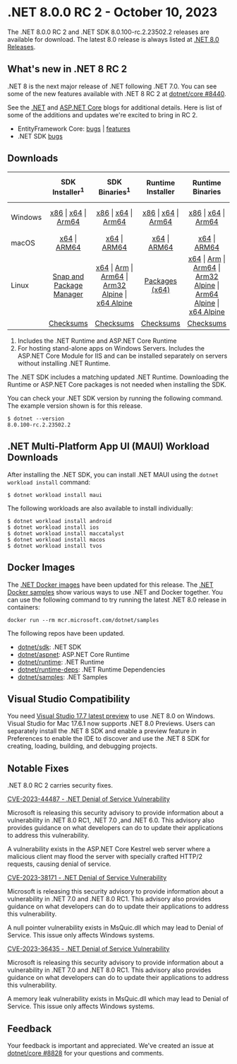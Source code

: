 # .NET 8.0.0 RC 2 - October 10, 2023

The .NET 8.0.0 RC 2 and .NET SDK 8.0.100-rc.2.23502.2 releases are available for download. The latest 8.0 release is always listed at [.NET 8.0 Releases](../README.md).


## What's new in .NET 8 RC 2

.NET 8 is the next major release of .NET following .NET 7.0. You can see some of the new features available with .NET 8 RC 2 at [dotnet/core #8440](https://github.com/dotnet/core/issues/8440).

See the [.NET][dotnet-blog] and [ASP.NET Core][aspnet-blog] blogs for additional details.
Here is list of some of the additions and updates we're excited to bring in RC 2.

* EntityFramework Core: [bugs][ef_bugs] | [features][ef_features]
* .NET SDK [bugs][sdk_bugs]


## Downloads

|           | SDK Installer<sup>1</sup>                        | SDK Binaries<sup>1</sup>                 | Runtime Installer                                        | Runtime Binaries                                 | ASP.NET Core Runtime           |Windows Desktop Runtime          |
| --------- | :------------------------------------------:     | :----------------------:                 | :---------------------------:                            | :-------------------------:                      | :-----------------:            | :-----------------:            |
| Windows   | [x86][dotnet-sdk-win-x86.exe] \| [x64][dotnet-sdk-win-x64.exe] \| [Arm64][dotnet-sdk-win-arm64.exe] | [x86][dotnet-sdk-win-x86.zip] \| [x64][dotnet-sdk-win-x64.zip] \|  [Arm64][dotnet-sdk-win-arm64.zip] | [x86][dotnet-runtime-win-x86.exe] \| [x64][dotnet-runtime-win-x64.exe] \| [Arm64][dotnet-runtime-win-arm64.exe] | [x86][dotnet-runtime-win-x86.zip] \| [x64][dotnet-runtime-win-x64.zip] \| [Arm64][dotnet-runtime-win-arm64.zip] | [x86][aspnetcore-runtime-win-x86.exe] \| [x64][aspnetcore-runtime-win-x64.exe] \|<br/> [Hosting Bundle][dotnet-hosting-win.exe]<sup>2</sup> | [x86][windowsdesktop-runtime-win-x86.exe] \| [x64][windowsdesktop-runtime-win-x64.exe] \| [Arm64][windowsdesktop-runtime-win-arm64.exe] |
| macOS     | [x64][dotnet-sdk-osx-x64.pkg] \| [ARM64][dotnet-sdk-osx-arm64.pkg] | [x64][dotnet-sdk-osx-x64.tar.gz] \| [ARM64][dotnet-sdk-osx-arm64.tar.gz]  | [x64][dotnet-runtime-osx-x64.pkg] \| [ARM64][dotnet-runtime-osx-arm64.pkg] | [x64][dotnet-runtime-osx-x64.tar.gz] \| [ARM64][dotnet-runtime-osx-arm64.tar.gz]| [x64][aspnetcore-runtime-osx-x64.tar.gz] \| [ARM64][aspnetcore-runtime-osx-arm64.tar.gz] | - |<sup>1</sup>
| Linux     |  [Snap and Package Manager](../install-linux.md)  | [x64][dotnet-sdk-linux-x64.tar.gz] \| [Arm][dotnet-sdk-linux-arm.tar.gz]  \| [Arm64][dotnet-sdk-linux-arm64.tar.gz] \| [Arm32 Alpine][dotnet-sdk-linux-musl-arm.tar.gz]  \| [x64 Alpine][dotnet-sdk-linux-musl-x64.tar.gz] | [Packages (x64)][linux-packages] | [x64][dotnet-runtime-linux-x64.tar.gz] \| [Arm][dotnet-runtime-linux-arm.tar.gz] \| [Arm64][dotnet-runtime-linux-arm64.tar.gz] \| [Arm32 Alpine][dotnet-runtime-linux-musl-arm.tar.gz] \| [Arm64 Alpine][dotnet-runtime-linux-musl-arm64.tar.gz] \| [x64 Alpine][dotnet-runtime-linux-musl-x64.tar.gz]  | [x64][aspnetcore-runtime-linux-x64.tar.gz]<sup>1</sup>  \| [Arm][aspnetcore-runtime-linux-arm.tar.gz]<sup>1</sup> \| [Arm64][aspnetcore-runtime-linux-arm64.tar.gz]<sup>1</sup> \| [x64 Alpine][aspnetcore-runtime-linux-musl-x64.tar.gz] | - | <sup>1</sup> |
|  | [Checksums][checksums-sdk]                             | [Checksums][checksums-sdk]                                      | [Checksums][checksums-runtime]                             | [Checksums][checksums-runtime]  | [Checksums][checksums-runtime]  | [Checksums][checksums-runtime]


1. Includes the .NET Runtime and ASP.NET Core Runtime
2. For hosting stand-alone apps on Windows Servers. Includes the ASP.NET Core Module for IIS and can be installed separately on servers without installing .NET Runtime.


The .NET SDK includes a matching updated .NET Runtime. Downloading the Runtime or ASP.NET Core packages is not needed when installing the SDK.

You can check your .NET SDK version by running the following command. The example version shown is for this release.

```console
$ dotnet --version
8.0.100-rc.2.23502.2
```

## .NET Multi-Platform App UI (MAUI) Workload Downloads

 After installing the .NET SDK, you can install .NET MAUI using the `dotnet workload install` command:

 ```console
 $ dotnet workload install maui
 ```

 The following workloads are also available to install individually:

 ```console
 $ dotnet workload install android
 $ dotnet workload install ios
 $ dotnet workload install maccatalyst
 $ dotnet workload install macos
 $ dotnet workload install tvos
 ```

## Docker Images

The [.NET Docker images](https://hub.docker.com/_/microsoft-dotnet) have been updated for this release. The [.NET Docker samples](https://github.com/dotnet/dotnet-docker/blob/main/samples/README.md) show various ways to use .NET and Docker together. You can use the following command to try running the latest .NET 8.0 release in containers:

```console
docker run --rm mcr.microsoft.com/dotnet/samples
```

The following repos have been updated.

* [dotnet/sdk](https://hub.docker.com/_/microsoft-dotnet-sdk/): .NET SDK
* [dotnet/aspnet](https://hub.docker.com/_/microsoft-dotnet-aspnet/): ASP.NET Core Runtime
* [dotnet/runtime](https://hub.docker.com/_/microsoft-dotnet-runtime/): .NET Runtime
* [dotnet/runtime-deps](https://hub.docker.com/_/microsoft-dotnet-runtime-deps/): .NET Runtime Dependencies
* [dotnet/samples](https://hub.docker.com/_/microsoft-dotnet-samples/): .NET Samples

## Visual Studio Compatibility

You need [Visual Studio 17.7 latest preview](https://visualstudio.microsoft.com) to use .NET 8.0 on Windows. Visual Studio for Mac 17.6.1 now supports .NET 8.0 Previews. Users can separately install the .NET 8 SDK and enable a preview feature in Preferences to enable the IDE to discover and use the .NET 8 SDK for creating, loading, building, and debugging projects.

## Notable Fixes
.NET 8.0 RC 2 carries security fixes.

[CVE-2023-44487 - .NET Denial of Service Vulnerability](https://msrc.microsoft.com/update-guide/vulnerability/CVE-2023-44487)

Microsoft is releasing this security advisory to provide information about a vulnerability in .NET 8.0 RC1, .NET 7.0 ,and .NET 6.0. This advisory also provides guidance on what developers can do to update their applications to address this vulnerability.

A vulnerability exists in the ASP.NET  Core Kestrel web server where a malicious client may flood the server with specially crafted HTTP/2 requests, causing denial of service.

[CVE-2023-38171 - .NET Denial of Service Vulnerability](https://msrc.microsoft.com/update-guide/vulnerability/CVE-2023-38171)

Microsoft is releasing this security advisory to provide information about a vulnerability in .NET 7.0 and .NET 8.0 RC1. This advisory also provides guidance on what developers can do to update their applications to address this vulnerability.

A null pointer vulnerability exists in MsQuic.dll which may lead to Denial of Service. This issue only affects Windows systems.

[CVE-2023-36435 - .NET Denial of Service Vulnerability](https://msrc.microsoft.com/update-guide/vulnerability/CVE-2023-36435)

Microsoft is releasing this security advisory to provide information about a vulnerability in .NET 7.0 and .NET 8.0 RC1. This advisory also provides guidance on what developers can do to update their applications to address this vulnerability.

A memory leak vulnerability exists in MsQuic.dll which may lead to Denial of Service. This issue only affects Windows systems.

## Feedback

Your feedback is important and appreciated. We've created an issue at [dotnet/core #8828](https://github.com/dotnet/core/issues/8828) for your questions and comments.

[blob-runtime]: https://dotnetcli.blob.core.windows.net/dotnet/Runtime/
[blob-sdk]: https://dotnetcli.blob.core.windows.net/dotnet/Sdk/
[release-notes]: https://github.com/dotnet/core/blob/main/release-notes/8.0/preview/8.0.0-rc.2.md

[checksums-runtime]: https://dotnetcli.blob.core.windows.net/dotnet/checksums/8.0.0-rc.2-sha.txt
[checksums-sdk]: https://dotnetcli.blob.core.windows.net/dotnet/checksums/8.0.0-rc.2-sha.txt

[linux-install]: https://learn.microsoft.com/dotnet/core/install/linux
[linux-setup]: https://github.com/dotnet/core/blob/main/Documentation/linux-setup.md

[dotnet-blog]:  https://devblogs.microsoft.com/dotnet/announcing-dotnet-8-rc2
[aspnet-blog]: https://devblogs.microsoft.com/dotnet/asp-net-core-updates-in-dotnet-8-rc-2/
[ef-blog]: https://devblogs.microsoft.com/dotnet/announcing-ef8-rc-2/
[ef_bugs]: https://github.com/dotnet/efcore/issues?q=is%3Aissue+milestone%3A8.0.0-rc2+is%3Aclosed+label%3Atype-bug
[ef_features]: https://github.com/dotnet/efcore/issues?q=is%3Aissue+milestone%3A8.0.0-rc2+is%3Aclosed+label%3Atype-enhancement

[aspnet_bugs]: https://github.com/aspnet/AspNetCore/issues?q=is%3Aissue+milestone%3A8.0.0-rc2+label%3ADone+label%3Abug
[aspnet_features]: https://github.com/aspnet/AspNetCore/issues?q=is%3Aissue+milestone%3A8.0.0-rc2+label%3ADone+label%3Aenhancement
[runtime_bugs]: https://github.com/dotnet/runtime/issues?utf8=%E2%9C%93&q=is%3Aissue+milestone%3A8.0+label%3Abug+
[runtime_features]: https://github.com/dotnet/runtime/issues?q=is%3Aissue+milestone%3A8.0+label%3Aenhancement

[sdk_bugs]: https://github.com/dotnet/sdk/issues?q=is%3Aissue+is%3Aclosed+milestone%3A8.0.1xx
[linux-packages]: ../install-linux.md

[//]: # ( Runtime 8.0.0-rc.2.23479.6)
[dotnet-runtime-linux-arm.tar.gz]: https://download.visualstudio.microsoft.com/download/pr/746338e0-bbc9-462a-ad39-cea55feabd1e/d3ca65fff11bfe2ec5c22be106e6c61e/dotnet-runtime-8.0.0-rc.2.23479.6-linux-arm.tar.gz
[dotnet-runtime-linux-arm64.tar.gz]: https://download.visualstudio.microsoft.com/download/pr/d16acf4b-d37e-4e3e-8f8c-73c7eff96bf0/ceb8eee1c24d194d8614f3b0a885e9ce/dotnet-runtime-8.0.0-rc.2.23479.6-linux-arm64.tar.gz
[dotnet-runtime-linux-musl-arm.tar.gz]: https://download.visualstudio.microsoft.com/download/pr/864823ab-59a5-483f-80a0-34eb9d26e098/61bbd01a246800cfdde48249d8faa347/dotnet-runtime-8.0.0-rc.2.23479.6-linux-musl-arm.tar.gz
[dotnet-runtime-linux-musl-arm64.tar.gz]: https://download.visualstudio.microsoft.com/download/pr/154f1f09-8bcb-4de9-93db-587d1454a978/16db2b4d211ca1629a96ef7298570c60/dotnet-runtime-8.0.0-rc.2.23479.6-linux-musl-arm64.tar.gz
[dotnet-runtime-linux-musl-x64.tar.gz]: https://download.visualstudio.microsoft.com/download/pr/f0b63512-6aec-4d1e-9aa3-eabf541d947d/8470136d9a6a1737b0574d9dca57f278/dotnet-runtime-8.0.0-rc.2.23479.6-linux-musl-x64.tar.gz
[dotnet-runtime-linux-x64.tar.gz]: https://download.visualstudio.microsoft.com/download/pr/4fb768da-b0ff-495f-8673-869c2f7e59bf/527c1e1d55a9fbcdd86018bc62b07a03/dotnet-runtime-8.0.0-rc.2.23479.6-linux-x64.tar.gz
[dotnet-runtime-osx-arm64.pkg]: https://download.visualstudio.microsoft.com/download/pr/049d48f9-e924-424e-8555-87221458e1f9/ac1890c81c8e6c52a96329afce30c8e0/dotnet-runtime-8.0.0-rc.2.23479.6-osx-arm64.pkg
[dotnet-runtime-osx-arm64.tar.gz]: https://download.visualstudio.microsoft.com/download/pr/148f6949-ee92-475f-b45c-814139f2bccb/1e031945c3524f31abac2c8442794875/dotnet-runtime-8.0.0-rc.2.23479.6-osx-arm64.tar.gz
[dotnet-runtime-osx-x64.pkg]: https://download.visualstudio.microsoft.com/download/pr/a1dd621a-97c9-4e6d-ad4f-3d257b9eb4c9/0b629b86765f30c694d727fec87225f7/dotnet-runtime-8.0.0-rc.2.23479.6-osx-x64.pkg
[dotnet-runtime-osx-x64.tar.gz]: https://download.visualstudio.microsoft.com/download/pr/d8b1d5c7-2328-49bb-92d4-7c3db905a1bf/500d836a2747b281059ff025cac9a79e/dotnet-runtime-8.0.0-rc.2.23479.6-osx-x64.tar.gz
[dotnet-runtime-win-arm64.exe]: https://download.visualstudio.microsoft.com/download/pr/bd0302de-8aad-4576-ab4a-d21106c7c78a/44c56634f350a9894e97dbfc58922562/dotnet-runtime-8.0.0-rc.2.23479.6-win-arm64.exe
[dotnet-runtime-win-arm64.zip]: https://download.visualstudio.microsoft.com/download/pr/2f43fe5f-df80-47b7-bdab-677596e05f2c/5ba45cfe163b8662122434c762d3d42e/dotnet-runtime-8.0.0-rc.2.23479.6-win-arm64.zip
[dotnet-runtime-win-x64.exe]: https://download.visualstudio.microsoft.com/download/pr/aebdca89-6bdc-4d2b-8f50-96abd8a21308/1949f6958ea40fd143009059ab3e8efc/dotnet-runtime-8.0.0-rc.2.23479.6-win-x64.exe
[dotnet-runtime-win-x64.zip]: https://download.visualstudio.microsoft.com/download/pr/986289ec-503e-4cdd-bd6d-bb3aae442177/26a18571e620007b90067361618a622b/dotnet-runtime-8.0.0-rc.2.23479.6-win-x64.zip
[dotnet-runtime-win-x86.exe]: https://download.visualstudio.microsoft.com/download/pr/a69b7628-d127-4dff-a808-3da5d7554896/95123b7c28d55ea34f59f9b88f54bcfe/dotnet-runtime-8.0.0-rc.2.23479.6-win-x86.exe
[dotnet-runtime-win-x86.zip]: https://download.visualstudio.microsoft.com/download/pr/9bf45c99-29cf-43ce-be4f-12cea5cad888/2236415a0515db0ce9b5c80d1ad994cc/dotnet-runtime-8.0.0-rc.2.23479.6-win-x86.zip

[//]: # ( WindowsDesktop 8.0.0-rc.2.23479.10)
[windowsdesktop-runtime-win-arm64.exe]: https://download.visualstudio.microsoft.com/download/pr/49108dc5-d835-4a43-8594-845188e1b36a/24d73eeb63bd831a2b4b76a1184fefa5/windowsdesktop-runtime-8.0.0-rc.2.23479.10-win-arm64.exe
[windowsdesktop-runtime-win-arm64.zip]: https://download.visualstudio.microsoft.com/download/pr/7bef3f67-d5ef-494b-8f0b-1c161aeaa333/1c7ff537b191d51779f7bd5b947a9df3/windowsdesktop-runtime-8.0.0-rc.2.23479.10-win-arm64.zip
[windowsdesktop-runtime-win-x64.exe]: https://download.visualstudio.microsoft.com/download/pr/9c540179-a75c-4418-94fd-3bfe580e4251/6560fb0d71bf6434a4fe17b5cfa00a45/windowsdesktop-runtime-8.0.0-rc.2.23479.10-win-x64.exe
[windowsdesktop-runtime-win-x64.zip]: https://download.visualstudio.microsoft.com/download/pr/5c797b34-8aa5-4ce1-b8d2-ba5f47e6b6c8/bd766b9f0417ea95d057cc85db6334f9/windowsdesktop-runtime-8.0.0-rc.2.23479.10-win-x64.zip
[windowsdesktop-runtime-win-x86.exe]: https://download.visualstudio.microsoft.com/download/pr/c2d2d578-40f2-4055-bf2f-77aec390e710/5dd9089e2fc23e7e87e8a691489cf617/windowsdesktop-runtime-8.0.0-rc.2.23479.10-win-x86.exe
[windowsdesktop-runtime-win-x86.zip]: https://download.visualstudio.microsoft.com/download/pr/c327464f-7b35-4f22-ae79-31e7da55f874/39dd2daae5b0da713c3c9d6ac19ab565/windowsdesktop-runtime-8.0.0-rc.2.23479.10-win-x86.zip

[//]: # ( ASP 8.0.0-rc.2.23480.2)
[aspnetcore-runtime-linux-arm.tar.gz]: https://download.visualstudio.microsoft.com/download/pr/bfa751f5-17fe-489b-bc5d-6f53a578e601/4137a4e66d3c0895035925e7073cb47a/aspnetcore-runtime-8.0.0-rc.2.23480.2-linux-arm.tar.gz
[aspnetcore-runtime-linux-arm64.tar.gz]: https://download.visualstudio.microsoft.com/download/pr/c5d92a9c-c318-422e-b66a-7849199de735/6c3bc3f5958917851fe7dacd383bcaea/aspnetcore-runtime-8.0.0-rc.2.23480.2-linux-arm64.tar.gz
[aspnetcore-runtime-linux-musl-arm.tar.gz]: https://download.visualstudio.microsoft.com/download/pr/cf65e237-fdc1-490d-a875-345d8e24c74e/225c027ed5aad427f8b06f29122caac5/aspnetcore-runtime-8.0.0-rc.2.23480.2-linux-musl-arm.tar.gz
[aspnetcore-runtime-linux-musl-arm64.tar.gz]: https://download.visualstudio.microsoft.com/download/pr/19b54304-6e1a-4ee3-937b-6c915aa12539/dff23895425552ede94293eaba89f643/aspnetcore-runtime-8.0.0-rc.2.23480.2-linux-musl-arm64.tar.gz
[aspnetcore-runtime-linux-musl-x64.tar.gz]: https://download.visualstudio.microsoft.com/download/pr/382665a5-f3b3-4612-a06c-34ea8dfc9793/bf4f8ab64529b600657bde4e49158f5d/aspnetcore-runtime-8.0.0-rc.2.23480.2-linux-musl-x64.tar.gz
[aspnetcore-runtime-linux-x64.tar.gz]: https://download.visualstudio.microsoft.com/download/pr/0d7fb51b-f30e-4b84-b4c2-b739ec8f7978/68e9fc71fb2c4f01a9c7f25672caf1d1/aspnetcore-runtime-8.0.0-rc.2.23480.2-linux-x64.tar.gz
[aspnetcore-runtime-osx-arm64.tar.gz]: https://download.visualstudio.microsoft.com/download/pr/32f5d2b8-3b63-4d4d-8a7f-876adad4efc0/c1f62a3e480fb0e38faa957d34c0be54/aspnetcore-runtime-8.0.0-rc.2.23480.2-osx-arm64.tar.gz
[aspnetcore-runtime-osx-x64.tar.gz]: https://download.visualstudio.microsoft.com/download/pr/76affdcb-9294-41e4-a5c7-91629309e11b/75a24f3cf07097a94c58e22acf1e709a/aspnetcore-runtime-8.0.0-rc.2.23480.2-osx-x64.tar.gz
[aspnetcore-runtime-win-arm64.zip]: https://download.visualstudio.microsoft.com/download/pr/b847af17-0ad5-4378-a966-4b0da30d7fe4/c061dcb760e6e6525e576edc2d793b43/aspnetcore-runtime-8.0.0-rc.2.23480.2-win-arm64.zip
[aspnetcore-runtime-win-x64.exe]: https://download.visualstudio.microsoft.com/download/pr/38a7d56f-0d3e-4118-aae3-e547e07a71ca/84363ea03acebee9ef647bfdd819941d/aspnetcore-runtime-8.0.0-rc.2.23480.2-win-x64.exe
[aspnetcore-runtime-win-x64.zip]: https://download.visualstudio.microsoft.com/download/pr/3a0b8a34-0b0e-4d4b-b3b4-d1b48f8af679/d70edde788fa0b7af1100f8e2f4bc213/aspnetcore-runtime-8.0.0-rc.2.23480.2-win-x64.zip
[aspnetcore-runtime-win-x86.exe]: https://download.visualstudio.microsoft.com/download/pr/b0f42aad-9cd2-4d99-8287-3ce1abf88dfe/0a0076ab2fbc200705659218941d69d4/aspnetcore-runtime-8.0.0-rc.2.23480.2-win-x86.exe
[aspnetcore-runtime-win-x86.zip]: https://download.visualstudio.microsoft.com/download/pr/82d2d2ad-ae11-4bc9-8319-3d5af03dbf55/b913233f3ce849136c1e6a367d5bfbdb/aspnetcore-runtime-8.0.0-rc.2.23480.2-win-x86.zip
[aspnetcore-runtime-composite-linux-arm.tar.gz]: https://download.visualstudio.microsoft.com/download/pr/3bd00f7e-69e1-45a8-a57d-0e738ea5d62f/cd02d40df3695dd050c6371b18facf48/aspnetcore-runtime-composite-8.0.0-rc.2.23480.2-linux-arm.tar.gz
[aspnetcore-runtime-composite-linux-arm64.tar.gz]: https://download.visualstudio.microsoft.com/download/pr/3040bb18-09ed-4deb-9289-cf69001ffd8c/0c92df34cdb9a938b99fab1b23b1c5d1/aspnetcore-runtime-composite-8.0.0-rc.2.23480.2-linux-arm64.tar.gz
[aspnetcore-runtime-composite-linux-musl-arm.tar.gz]: https://download.visualstudio.microsoft.com/download/pr/b1ec33ed-82bd-4928-a866-9b860205d57c/39b7a38bfdbe93b18bf6e5530c31d89d/aspnetcore-runtime-composite-8.0.0-rc.2.23480.2-linux-musl-arm.tar.gz
[aspnetcore-runtime-composite-linux-musl-arm64.tar.gz]: https://download.visualstudio.microsoft.com/download/pr/e63dba7f-077b-491c-9d76-9cbcd0bb1b1f/f48bef18f90e7b9b839199844b763738/aspnetcore-runtime-composite-8.0.0-rc.2.23480.2-linux-musl-arm64.tar.gz
[aspnetcore-runtime-composite-linux-musl-x64.tar.gz]: https://download.visualstudio.microsoft.com/download/pr/c1e91817-dcf4-4206-9bef-37e11f3df091/bba6461e0ca2dfca2331f96a0bfec6a4/aspnetcore-runtime-composite-8.0.0-rc.2.23480.2-linux-musl-x64.tar.gz
[aspnetcore-runtime-composite-linux-x64.tar.gz]: https://download.visualstudio.microsoft.com/download/pr/25464a05-4d8d-4545-aa68-14f10f002d55/47a2f7e5dfef0e814cfad0fb25b7645a/aspnetcore-runtime-composite-8.0.0-rc.2.23480.2-linux-x64.tar.gz
[dotnet-hosting-win.exe]: https://download.visualstudio.microsoft.com/download/pr/f0a627b7-bd46-4ed2-978d-00a445174074/182420f488062f1983fc392b2fb66967/dotnet-hosting-8.0.0-rc.2.23480.2-win.exe

[//]: # ( SDK 8.0.100-rc.2.23502.2)
[dotnet-sdk-linux-arm.tar.gz]: https://download.visualstudio.microsoft.com/download/pr/89cdc88a-aaf3-4aab-9b76-d663dfcf920b/feb04f8f017eab8d78eef2ae7554d675/dotnet-sdk-8.0.100-rc.2.23502.2-linux-arm.tar.gz
[dotnet-sdk-linux-arm64.tar.gz]: https://download.visualstudio.microsoft.com/download/pr/0247681a-1a4a-4a32-a1a6-4149d56af27e/5bcbf1d8189c2649b16d27f5199e04a4/dotnet-sdk-8.0.100-rc.2.23502.2-linux-arm64.tar.gz
[dotnet-sdk-linux-musl-arm.tar.gz]: https://download.visualstudio.microsoft.com/download/pr/ef76b84f-8f44-42df-a9f8-69832ff2ea91/4b6c4925955563a97d77990fcd02cd23/dotnet-sdk-8.0.100-rc.2.23502.2-linux-musl-arm.tar.gz
[dotnet-sdk-linux-musl-arm64.tar.gz]: https://download.visualstudio.microsoft.com/download/pr/d6fdd8f9-1390-4d17-b7a0-43e55d93d51b/27477cb710f473f2586f8666418f2d1d/dotnet-sdk-8.0.100-rc.2.23502.2-linux-musl-arm64.tar.gz
[dotnet-sdk-linux-musl-x64.tar.gz]: https://download.visualstudio.microsoft.com/download/pr/10099e3c-c2e0-4f4c-a33e-6477a46f8d6b/f62cb118d5ded76cf81d702353255593/dotnet-sdk-8.0.100-rc.2.23502.2-linux-musl-x64.tar.gz
[dotnet-sdk-linux-x64.tar.gz]: https://download.visualstudio.microsoft.com/download/pr/9144f37e-b370-41ee-a86f-2d2a69251652/bc1d544112ec134184a5aec7f7a1eaf9/dotnet-sdk-8.0.100-rc.2.23502.2-linux-x64.tar.gz
[dotnet-sdk-osx-arm64.pkg]: https://download.visualstudio.microsoft.com/download/pr/0e35f353-a3c0-4fe5-9f8c-9db472d07f50/ae1ad30cfc182e4d7766b2bf4a063097/dotnet-sdk-8.0.100-rc.2.23502.2-osx-arm64.pkg
[dotnet-sdk-osx-arm64.tar.gz]: https://download.visualstudio.microsoft.com/download/pr/6c9084b3-c512-41be-afe5-84e156f250b1/6e1c12684b4c5b95f122f0659f337ab3/dotnet-sdk-8.0.100-rc.2.23502.2-osx-arm64.tar.gz
[dotnet-sdk-osx-x64.pkg]: https://download.visualstudio.microsoft.com/download/pr/69d7c726-56c4-4652-94e5-4e10a5ac846f/4ef542bc620666656a74d0f6e2235fb8/dotnet-sdk-8.0.100-rc.2.23502.2-osx-x64.pkg
[dotnet-sdk-osx-x64.tar.gz]: https://download.visualstudio.microsoft.com/download/pr/2cb4fcbd-ba5d-41c4-9907-8120aa4b5f23/98fd104ada4105462cefb1123a0df533/dotnet-sdk-8.0.100-rc.2.23502.2-osx-x64.tar.gz
[dotnet-sdk-win-arm64.exe]: https://download.visualstudio.microsoft.com/download/pr/9ef2b234-c856-45cc-8346-686683e612cd/169c0c4fa9d55a18a69be6fd59100654/dotnet-sdk-8.0.100-rc.2.23502.2-win-arm64.exe
[dotnet-sdk-win-arm64.zip]: https://download.visualstudio.microsoft.com/download/pr/20be942d-d5da-475b-8a33-dd02182a8887/0e3ee04cfd41010bd879b380a39b6d56/dotnet-sdk-8.0.100-rc.2.23502.2-win-arm64.zip
[dotnet-sdk-win-x64.exe]: https://download.visualstudio.microsoft.com/download/pr/92e8b771-8624-48a6-9ffc-9fda1f301fb4/85b45cdf39b2a773fbf8d5d71c3d4774/dotnet-sdk-8.0.100-rc.2.23502.2-win-x64.exe
[dotnet-sdk-win-x64.zip]: https://download.visualstudio.microsoft.com/download/pr/bbf52fad-c6a2-4b83-a966-fb5c03ab3d61/476acd23413a7f46679c257e0ebe437d/dotnet-sdk-8.0.100-rc.2.23502.2-win-x64.zip
[dotnet-sdk-win-x86.exe]: https://download.visualstudio.microsoft.com/download/pr/8e8b12d2-121d-48d5-a9c6-582a034d6160/6581a9180afbf1d855c9d7f0aa541541/dotnet-sdk-8.0.100-rc.2.23502.2-win-x86.exe
[dotnet-sdk-win-x86.zip]: https://download.visualstudio.microsoft.com/download/pr/53977a97-20a3-4e2e-b187-37755d655100/dfcb40d2b8c80c0c78471488124776fb/dotnet-sdk-8.0.100-rc.2.23502.2-win-x86.zip

